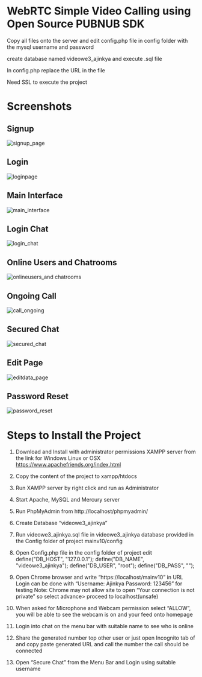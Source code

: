 WebRTC Simple Video Calling using Open Source PUBNUB SDK
===========================================================

Copy all files onto the server and edit config.php file in config folder with the mysql username and password

create database named videowe3_ajinkya and execute .sql file

In config.php replace the URL in the file 

Need SSL to execute the project

Screenshots
==================

Signup
------
![signup_page](https://cloud.githubusercontent.com/assets/8812357/12862608/db01b39a-cc21-11e5-91c9-ac4daa07d7d3.png)

Login
-----
![loginpage](https://cloud.githubusercontent.com/assets/8812357/12862603/daefdff8-cc21-11e5-8389-f6982259141b.png)

Main Interface
--------------
![main_interface](https://cloud.githubusercontent.com/assets/8812357/12862673/737b3056-cc22-11e5-8b15-3be98cfb75cc.jpg)

Login Chat
--------------
![login_chat](https://cloud.githubusercontent.com/assets/8812357/12862601/daef8814-cc21-11e5-9154-11318d078dfe.png)

Online Users and Chatrooms
----------------------------
![onlineusers_and chatrooms](https://cloud.githubusercontent.com/assets/8812357/12862602/daef9976-cc21-11e5-836c-cb0903e2db86.png)

Ongoing Call
--------------
![call_ongoing](https://cloud.githubusercontent.com/assets/8812357/12862598/daec1ca6-cc21-11e5-8fc4-50fb3bd47c57.png)

Secured Chat
--------------
![secured_chat](https://cloud.githubusercontent.com/assets/8812357/12862607/db013afa-cc21-11e5-9ba3-ca1ece19bd58.png)

Edit Page
--------------
![editdata_page](https://cloud.githubusercontent.com/assets/8812357/12862599/daed698a-cc21-11e5-93b5-3586e21faebc.png)

Password Reset
---------------
![password_reset](https://cloud.githubusercontent.com/assets/8812357/12862605/dafb3556-cc21-11e5-91bf-3cede0b69435.png)

Steps to Install the Project
========================

1)	Download and Install with administrator permissions XAMPP server from the link for Windows Linux or OSX https://www.apachefriends.org/index.html

2)	Copy the content of the project to xampp/htdocs

3)	Run XAMPP server by right click and run as Administrator

4)	Start Apache, MySQL and Mercury server

5)	Run PhpMyAdmin from http://localhost/phpmyadmin/

6)	Create Database “videowe3_ajinkya”

7)	Run videowe3_ajinkya.sql file in videowe3_ajinkya database provided in the Config folder of project mainv10/config

8)	Open Config.php file in the config folder of project edit
define("DB_HOST", "127.0.0.1");
define("DB_NAME", "videowe3_ajinkya");
define("DB_USER", "root");
define("DB_PASS", "");

9)	Open Chrome browser and write “https://localhost/mainv10” in URL
Login can be done with “Username: Ajinkya Password: 123456” for testing
Note: Chrome may not allow site to open “Your connection is not private” so select advance> proceed to localhost(unsafe) 

10)	When asked for Microphone and Webcam permission select “ALLOW”, you will be able to see the webcam is on and your feed onto homepage

11)	Login into chat on the menu bar with suitable name to see who is online

12)	Share the generated number top other user or just open Incognito tab of  and copy paste generated URL and call the number the call should be connected

13)	Open “Secure Chat” from the Menu Bar and Login using suitable username

